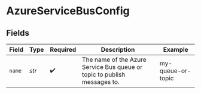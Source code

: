 # AzureServiceBusConfig


## Fields

| Field                                                                    | Type                                                                     | Required                                                                 | Description                                                              | Example                                                                  |
| ------------------------------------------------------------------------ | ------------------------------------------------------------------------ | ------------------------------------------------------------------------ | ------------------------------------------------------------------------ | ------------------------------------------------------------------------ |
| `name`                                                                   | *str*                                                                    | :heavy_check_mark:                                                       | The name of the Azure Service Bus queue or topic to publish messages to. | my-queue-or-topic                                                        |